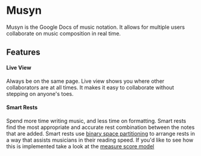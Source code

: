 # Musyn

Musyn is the Google Docs of music notation. It allows for multiple users collaborate on music composition in real time.

## Features
#### Live View
Always be on the same page. Live view shows you where other collaborators are at all times. It makes it easy to collaborate without stepping on anyone's toes.

#### Smart Rests
Spend more time writing music, and less time on formatting. Smart rests find the most appropriate and accurate rest combination between the notes that are added. Smart rests use [binary space partitioning](https://en.wikipedia.org/wiki/Binary_space_partitioning) to arrange rests in a way that assists musicians in their reading speed. If you'd like to see how this is implemented take a look at the [measure score model](https://github.com/d-rowe/musyn/blob/9fb11ce45a8bfccb8aca6e4cd91801c2265c4357/client/src/editor/score/components/measure/models/score.js)
